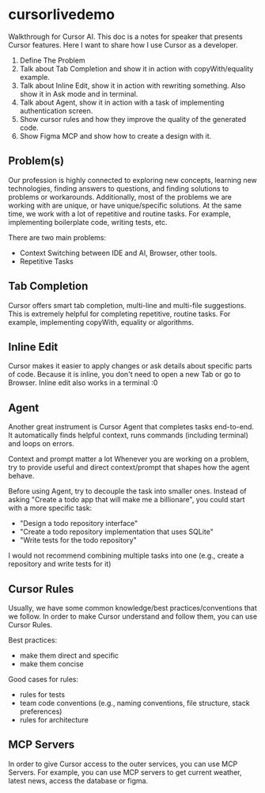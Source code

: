 # cursorlivedemo

Walkthrough for Cursor AI. This doc is a notes for speaker that presents Cursor features.
Here I want to share how I use Cursor as a developer.

1. Define The Problem
2. Talk about Tab Completion and show it in action with copyWith/equality example.
3. Talk about Inline Edit, show it in action with rewriting something. Also show it in Ask mode and in terminal.
4. Talk about Agent, show it in action with a task of implementing authentication screen.
5. Show cursor rules and how they improve the quality of the generated code.
6. Show Figma MCP and show how to create a design with it.

## Problem(s)

Our profession is highly connected to exploring new concepts, learning new technologies, finding answers to questions, and finding solutions to problems or workarounds.
Additionally, most of the problems we are working with are unique, or have unique/specific solutions.
At the same time, we work with a lot of repetitive and routine tasks.
For example, implementing boilerplate code, writing tests, etc.

There are two main problems:

- Context Switching between IDE and AI, Browser, other tools.
- Repetitive Tasks

## Tab Completion

Cursor offers smart tab completion, multi-line and multi-file suggestions.
This is extremely helpful for completing repetitive, routine tasks.
For example, implementing copyWith, equality or algorithms.

## Inline Edit

Cursor makes it easier to apply changes or ask details about specific parts of code.
Because it is inline, you don't need to open a new Tab or go to Browser.
Inline edit also works in a terminal :0

## Agent

Another great instrument is Cursor Agent that completes tasks end-to-end.
It automatically finds helpful context, runs commands (including terminal) and loops on errors.

Context and prompt matter a lot
Whenever you are working on a problem, try to provide useful and direct context/prompt that shapes how the agent behave.

Before using Agent, try to decouple the task into smaller ones.
Instead of asking "Create a todo app that will make me a billionare", you could
start with a more specific task:

- "Design a todo repository interface"
- "Create a todo repository implementation that uses SQLite"
- "Write tests for the todo repository"

I would not recommend combining multiple tasks into one (e.g., create a repository and write tests for it)

## Cursor Rules

Usually, we have some common knowledge/best practices/conventions that we follow.
In order to make Cursor understand and follow them, you can use Cursor Rules.

Best practices:

- make them direct and specific
- make them concise

Good cases for rules:

- rules for tests
- team code conventions (e.g., naming conventions, file structure, stack preferences)
- rules for architecture

## MCP Servers

In order to give Cursor access to the outer services, you can use MCP Servers.
For example, you can use MCP servers to get current weather, latest news, access the database or figma.

